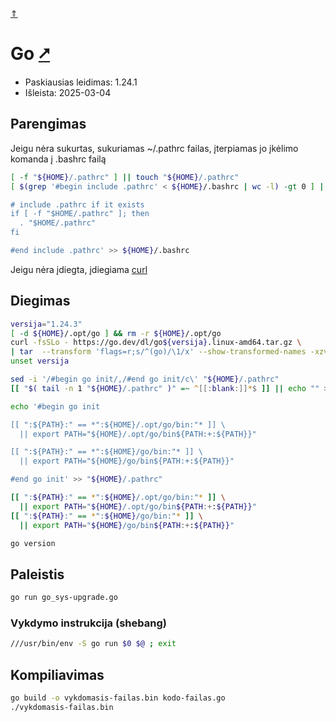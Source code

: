 [&uArr;](./readme.md)

# Go [&#x2B67;](https://go.dev/)

* Paskiausias leidimas: 1.24.1
* Išleista: 2025-03-04

## Parengimas

Jeigu nėra sukurtas, sukuriamas ~/.pathrc failas, įterpiamas jo įkėlimo komanda į .bashrc failą

```bash
[ -f "${HOME}/.pathrc" ] || touch "${HOME}/.pathrc"
[ $(grep '#begin include .pathrc' < ${HOME}/.bashrc | wc -l) -gt 0 ] || echo '#begin include .pathrc

# include .pathrc if it exists
if [ -f "$HOME/.pathrc" ]; then
  . "$HOME/.pathrc"
fi

#end include .pathrc' >> ${HOME}/.bashrc
```

Jeigu nėra įdiegta, įdiegiama [curl](../utils/curl.md)

## Diegimas

```bash
versija="1.24.3"
[ -d ${HOME}/.opt/go ] && rm -r ${HOME}/.opt/go
curl -fsSLo - https://go.dev/dl/go${versija}.linux-amd64.tar.gz \
| tar  --transform 'flags=r;s/^(go)/\1/x' --show-transformed-names -xzv -C ${HOME}/.opt
unset versija

sed -i '/#begin go init/,/#end go init/c\' "${HOME}/.pathrc"
[[ "$( tail -n 1 "${HOME}/.pathrc" )" =~ ^[[:blank:]]*$ ]] || echo "" >> "${HOME}/.pathrc"

echo '#begin go init

[[ ":${PATH}:" == *":${HOME}/.opt/go/bin:"* ]] \
  || export PATH="${HOME}/.opt/go/bin${PATH:+:${PATH}}"

[[ ":${PATH}:" == *":${HOME}/go/bin:"* ]] \
  || export PATH="${HOME}/go/bin${PATH:+:${PATH}}"

#end go init' >> "${HOME}/.pathrc"

[[ ":${PATH}:" == *":${HOME}/.opt/go/bin:"* ]] \
  || export PATH="${HOME}/.opt/go/bin${PATH:+:${PATH}}"
[[ ":${PATH}:" == *":${HOME}/go/bin:"* ]] \
  || export PATH="${HOME}/go/bin${PATH:+:${PATH}}"

go version
```

## Paleistis

```bash
go run go_sys-upgrade.go
```

### Vykdymo instrukcija (shebang)

```bash
///usr/bin/env -S go run $0 $@ ; exit
```

## Kompiliavimas

```bash
go build -o vykdomasis-failas.bin kodo-failas.go
./vykdomasis-failas.bin
```
